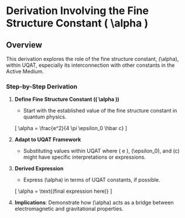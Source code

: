 # Derivation Involving the Fine Structure Constant \( \alpha \)

## Overview
This derivation explores the role of the fine structure constant, \(\alpha\), within UQAT, especially its interconnection with other constants in the Active Medium.

### Step-by-Step Derivation

1. **Define Fine Structure Constant (\( \alpha \))**
   - Start with the established value of the fine structure constant in quantum physics.

   \[
   \alpha = \frac{e^2}{4 \pi \epsilon_0 \hbar c}
   \]

2. **Adapt to UQAT Framework**
   - Substituting values within UQAT where \( e \), \(\epsilon_0\), and \(c\) might have specific interpretations or expressions.

3. **Derived Expression**
   - Express \(\alpha\) in terms of UQAT constants, if possible.

   \[
   \alpha = \text{(final expression here)}
   \]

4. **Implications**: Demonstrate how \(\alpha\) acts as a bridge between electromagnetic and gravitational properties.